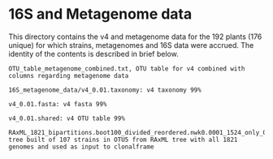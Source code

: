 # 16S and Metagenome data
This directory contains the v4 and metagenome data for the 192 plants (176 unique) for which strains, metagenomes and 16S data were accrued. The identity of the contents is described in brief below.
```
OTU_table_metagenome_combined.txt, OTU table for v4 combined with columns regarding metagenome data

16S_metagenome_data/v4_0.01.taxonomy: v4 taxonomy 99%

v4_0.01.fasta: v4 fasta 99%

v4_0.01.shared: v4 OTU table 99%

RAxML_1821_bipartitions.boot100_divided_reordered.nwk0.0001_1524_only_OTU5.nwk: tree built of 107 strains in OTU5 from RAxML tree with all 1821 genomes and used as input to clonalframe

```
